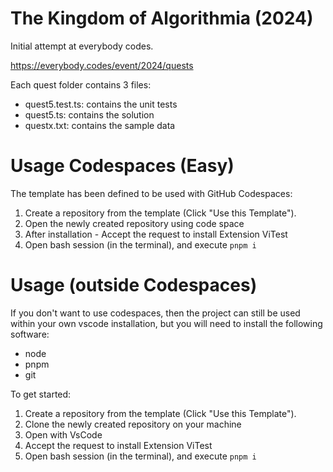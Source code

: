 # The Kingdom of Algorithmia (2024)

Initial attempt at everybody codes. 

https://everybody.codes/event/2024/quests

Each quest folder contains 3 files:
- quest5.test.ts: contains the unit tests
- quest5.ts: contains the solution
- questx.txt: contains the sample data

# Usage Codespaces (Easy)
The template has been defined to be used with GitHub Codespaces:
1. Create a repository from the template (Click "Use this Template").
3. Open the newly created repository using code space
4. After installation - Accept the request to install Extension ViTest
5. Open bash session (in the terminal), and execute ```pnpm i```

# Usage (outside Codespaces)
If you don't want to use codespaces, then the project can still be used within your own vscode installation, but you will need to install the following software:
- node
- pnpm
- git

To get started:
1. Create a repository from the template (Click "Use this Template").
2. Clone the newly created repository on your machine
3. Open with VsCode
4. Accept the request to install Extension ViTest
5. Open bash session (in the terminal), and execute ```pnpm i```
